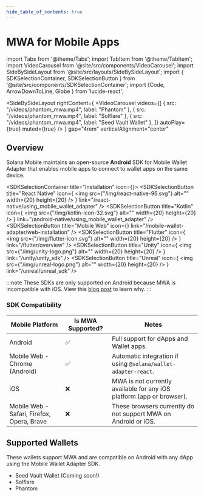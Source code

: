 ```yaml
---
hide_table_of_contents: true
---
```


# MWA for Mobile Apps

import Tabs from '@theme/Tabs';
import TabItem from '@theme/TabItem';
import VideoCarousel from '@site/src/components/VideoCarousel';
import SideBySideLayout from '@site/src/layouts/SideBySideLayout';
import { SDKSelectionContainer, SDKSelectionButton } from '@site/src/components/SDKSelectionContainer';
import {Code, ArrowDownToLine, Globe } from 'lucide-react';

<SideBySideLayout
  rightContent={
    <VideoCarousel 
      videos={[
        {
          src: "/videos/phantom_mwa.mp4",
          label: "Phantom"
        },
        {
          src: "/videos/phantom_mwa.mp4",
          label: "Solflare"
        },
        {
          src: "/videos/phantom_mwa.mp4",
          label: "Seed Vault Wallet"
        },
      ]}
      autoPlay={true}
      muted={true}
    />
  }
  gap="4rem"
  verticalAlignment="center"
>

## Overview

Solana Mobile maintains an open-source **Android** SDK for Mobile Wallet Adapter that enables mobile apps to connect to wallet apps on the same device.

  <SDKSelectionContainer title="Installation" icon={<ArrowDownToLine size={20} />}>
    <SDKSelectionButton 
      title="React Native" 
      icon={
        <img
          src={"/img/react-native-96.svg"}
          alt=""
          width={20}
          height={20}
        />
      }
      link="/react-native/using_mobile_wallet_adapter" 
    />
    <SDKSelectionButton 
      title="Kotlin" 
      icon={
        <img
          src={"/img/kotlin-icon-32.svg"}
          alt=""
          width={20}
          height={20}
        />
      }
      link="/android-native/using_mobile_wallet_adapter" 
    />
    <SDKSelectionButton 
      title="Mobile Web" 
      icon={<Globe size={20} />}
      link="/mobile-wallet-adapter/web-installation" 
    />
    <SDKSelectionButton 
      title="Flutter" 
      icon={
        <img
          src={"/img/flutter-icon.svg"}
          alt=""
          width={20}
          height={20}
        />
      }
      link="/flutter/overview" 
    />
    <SDKSelectionButton 
      title="Unity" 
      icon={
        <img
          src={"/img/unity-logo.png"}
          alt=""
          width={20}
          height={20}
        />
      }
      link="/unity/unity_sdk" 
    />
    <SDKSelectionButton 
      title="Unreal" 
      icon={
        <img
          src={"/img/unreal-logo.png"}
          alt=""
          width={20}
          height={20}
        />
      }
      link="/unreal/unreal_sdk" 
    />
  </SDKSelectionContainer>


:::note
These SDKs are only supported on Android because MWA is incompatible with iOS. View this [blog post](/blog/ios-wallet-signing) to learn why.
:::

### SDK Compatibility

| Mobile Platform                            | Is MWA Supported? | Notes                                                                 |
| ------------------------------------------ | ----------------- | --------------------------------------------------------------------- |
| Android                                    | ✅                | Full support for dApps and Wallet apps.                               |
| Mobile Web - Chrome (Android)              | ✅                | Automatic integration if using `@solana/wallet-adapter-react`.        |
| iOS                                        | ❌                | MWA is not currently available for any iOS platform (app or browser). |
| Mobile Web - Safari, Firefox, Opera, Brave | ❌                | These browsers currently do not support MWA on Android or iOS.      |


</SideBySideLayout>

## Supported Wallets

These wallets support MWA and are compatible on Android with any dApp using the Mobile Wallet Adapter SDK.

- Seed Vault Wallet (Coming soon!)
- Solflare
- Phantom